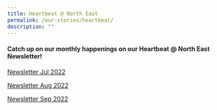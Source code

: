 ```yaml
---
title: Heartbeat @ North East
permalink: /our-stories/heartbeat/
description: ""
---
```

#### Catch up on our monthly happenings on our Heartbeat @ North East Newsletter! 
[Newsletter Jul 2022](https://pa.imail-host.com/email/view/62ed424ab1b32560117371)

[Newsletter Aug 2022](https://pa.imail-host.com/email/view/6305a515bfcba467479031)

[Newsletter Sep 2022](https://pa.imail-host.com/email/view/63299303c1409192505417)